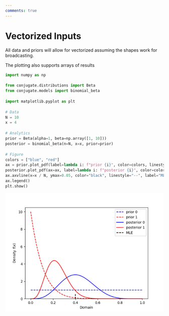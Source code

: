 ```yaml
---
comments: true 
---
```

# Vectorized Inputs

All data and priors will allow for vectorized assuming the shapes work for broadcasting. 

The plotting also supports arrays of results

```python 
import numpy as np

from conjugate.distributions import Beta
from conjugate.models import binomial_beta

import matplotlib.pyplot as plt

# Data
N = 10
x = 4

# Analytics 
prior = Beta(alpha=1, beta=np.array([1, 10]))
posterior = binomial_beta(n=N, x=x, prior=prior)

# Figure
colors = ["blue", "red"]
ax = prior.plot_pdf(label=lambda i: f"prior {i}", color=colors, linestyle="--")
posterior.plot_pdf(ax=ax, label=lambda i: f"posterior {i}", color=colors)
ax.axvline(x=x / N, ymax=0.05, color="black", linestyle="--", label="MLE")
ax.legend()
plt.show()
```

![Vectorized Priors and Posterior](./../images/vectorized-plot.png)
